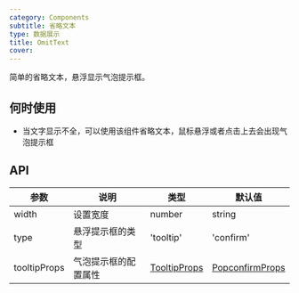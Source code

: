 ```yaml
---
category: Components
subtitle: 省略文本
type: 数据展示
title: OmitText
cover: 
---
```


简单的省略文本，悬浮显示气泡提示框。

## 何时使用

- 当文字显示不全，可以使用该组件省略文本，鼠标悬浮或者点击上去会出现气泡提示框

## API

| 参数  | 说明     | 类型                         | 默认值 |
| ----- | -------- | ---------------------------- | ------ |
| width | 设置宽度 | number | string | 120     |
| type    | 悬浮提示框的类型| 'tooltip' | 'confirm' | 'popover' | 'tooltip'       |
| tooltipProps | 气泡提示框的配置属性 | [TooltipProps](/components/tooltip/#API) | [PopconfirmProps](/components/popconfirm/#API) | [PopoverProps](/components/popover/#API)| -     |





